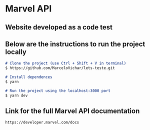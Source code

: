 # Marvel API

## Website developed as a code test


## Below are the instructions to run the project locally

```md
# Clone the project (use Ctrl + Shift + V in terminal)
$ https://github.com/MarceloVichar/lets-teste.git

# Install dependences
$ yarn 

# Run the project using the localhost:3000 port
$ yarn dev
```

## Link for the full Marvel API documentation
```md
https://developer.marvel.com/docs
```
